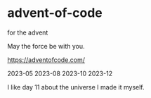 # advent-of-code

for the advent

May the force be with you.

https://adventofcode.com/

2023-05
2023-08
2023-10
2023-12

I like day 11
about the universe
I made it myself.
